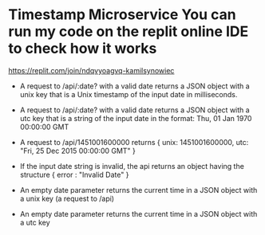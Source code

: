 # Timestamp Microservice  You can run my code on the replit online IDE to check how it works

https://replit.com/join/ndqvyoagvq-kamilsynowiec

- A request to /api/:date? with a valid date returns a JSON object with a unix key that is a Unix timestamp of the input date in milliseconds.

- A request to /api/:date? with a valid date returns a JSON object with a utc key that is a string of the input date in the format: Thu, 01 Jan 1970 00:00:00 GMT

- A request to /api/1451001600000 returns { unix: 1451001600000, utc: "Fri, 25 Dec 2015 00:00:00 GMT" }

- If the input date string is invalid, the api returns an object having the structure { error : "Invalid Date" }

- An empty date parameter returns the current time in a JSON object with a unix key (a request to /api)

- An empty date parameter returns the current time in a JSON object with a utc key
